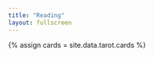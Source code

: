 ```yaml
---
title: "Reading"
layout: fullscreen
---
```


{% assign cards = site.data.tarot.cards %}

<script>
	function findGetParameter(parameterName) {
    var result = null,
        tmp = [];
    location.search
        .substr(1)
        .split("&")
        .forEach(function (item) {
          tmp = item.split("=");
          if (tmp[0] === parameterName) result = decodeURIComponent(tmp[1]);
        });
    return result;
	}
	console.log(findGetParameter('card1'));
	console.log(findGetParameter('card2'));
	console.log(findGetParameter('card3'));
</script>